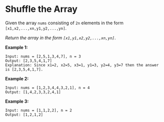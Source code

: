 # Shuffle the Array

Given the array ```nums``` consisting of ```2n``` elements in the form ```[x1,x2,...,xn,y1,y2,...,yn]```.

*Return the array in the form ```[x1,y1,x2,y2,...,xn,yn]```*.

**Example 1:**
```
Input: nums = [2,5,1,3,4,7], n = 3
Output: [2,3,5,4,1,7] 
Explanation: Since x1=2, x2=5, x3=1, y1=3, y2=4, y3=7 then the answer is [2,3,5,4,1,7].
```

**Example 2:**
```
Input: nums = [1,2,3,4,4,3,2,1], n = 4
Output: [1,4,2,3,3,2,4,1]
```

**Example 3:**
```
Input: nums = [1,1,2,2], n = 2
Output: [1,2,1,2]
```